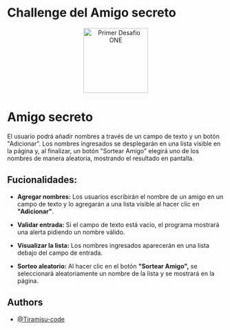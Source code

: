 # Challenge del Amigo secreto

<p align="center">
  <img src="https://cdn1.gnarususercontent.com.br/6/409216/ff043987-239b-4661-bdb1-7f4ca6092c48.png" width="150" height="150" alt="Primer Desafio ONE">
</p>

# Amigo secreto

El usuario podrá añadir nombres a través de un campo de texto y un botón "Adicionar". Los nombres ingresados se desplegarán en una lista visible en la página y, al finalizar, un botón "Sortear Amigo" elegirá uno de los nombres de manera aleatoria, mostrando el resultado en pantalla.

## Fucionalidades:

- **Agregar nombres:** Los usuarios escribirán el nombre de un amigo en un campo de texto y lo agregarán a una lista visible al hacer clic en **"Adicionar"**.

- **Validar entrada:** Si el campo de texto está vacío, el programa mostrará una alerta pidiendo un nombre válido.

- **Visualizar la lista:** Los nombres ingresados aparecerán en una lista debajo del campo de entrada.

- **Sorteo aleatorio:** Al hacer clic en el botón **"Sortear Amigo",** se seleccionará aleatoriamente un nombre de la lista y se mostrará en la página.

## Authors

- [@Tiramisu-code](https://github.com/Tiramisu-code)

